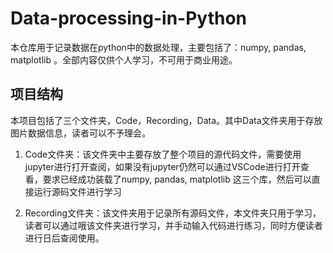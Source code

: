 # Data-processing-in-Python
本仓库用于记录数据在python中的数据处理，主要包括了：numpy, pandas, matplotlib 。全部内容仅供个人学习，不可用于商业用途。

## 项目结构


本项目包括了三个文件夹，Code，Recording，Data。其中Data文件夹用于存放图片数据信息，读者可以不予理会。

1. Code文件夹：该文件夹中主要存放了整个项目的源代码文件，需要使用jupyter进行打开查阅，如果没有jupyter仍然可以通过VSCode进行打开查看，要求已经成功装载了numpy, pandas, matplotlib 这三个库，然后可以直接运行源码文件进行学习

2. Recording文件夹：该文件夹用于记录所有源码文件，本文件夹只用于学习，读者可以通过哦该文件夹进行学习，并手动输入代码进行练习，同时方便读者进行日后查阅使用。
